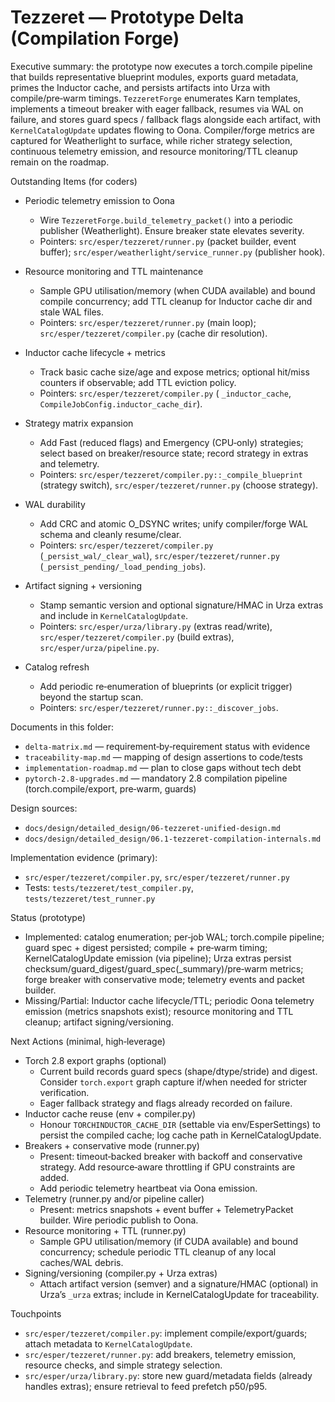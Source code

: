 # Tezzeret — Prototype Delta (Compilation Forge)

Executive summary: the prototype now executes a torch.compile pipeline that builds representative blueprint modules, exports guard metadata, primes the Inductor cache, and persists artifacts into Urza with compile/pre‑warm timings. `TezzeretForge` enumerates Karn templates, implements a timeout breaker with eager fallback, resumes via WAL on failure, and stores guard specs / fallback flags alongside each artifact, with `KernelCatalogUpdate` updates flowing to Oona. Compiler/forge metrics are captured for Weatherlight to surface, while richer strategy selection, continuous telemetry emission, and resource monitoring/TTL cleanup remain on the roadmap.

Outstanding Items (for coders)

- Periodic telemetry emission to Oona
  - Wire `TezzeretForge.build_telemetry_packet()` into a periodic publisher (Weatherlight). Ensure breaker state elevates severity.
  - Pointers: `src/esper/tezzeret/runner.py` (packet builder, event buffer); `src/esper/weatherlight/service_runner.py` (publisher hook).

- Resource monitoring and TTL maintenance
  - Sample GPU utilisation/memory (when CUDA available) and bound compile concurrency; add TTL cleanup for Inductor cache dir and stale WAL files.
  - Pointers: `src/esper/tezzeret/runner.py` (main loop); `src/esper/tezzeret/compiler.py` (cache dir resolution).

- Inductor cache lifecycle + metrics
  - Track basic cache size/age and expose metrics; optional hit/miss counters if observable; add TTL eviction policy.
  - Pointers: `src/esper/tezzeret/compiler.py` ( `_inductor_cache`, `CompileJobConfig.inductor_cache_dir`).

- Strategy matrix expansion
  - Add Fast (reduced flags) and Emergency (CPU‑only) strategies; select based on breaker/resource state; record strategy in extras and telemetry.
  - Pointers: `src/esper/tezzeret/compiler.py::_compile_blueprint` (strategy switch), `src/esper/tezzeret/runner.py` (choose strategy).

- WAL durability
  - Add CRC and atomic O_DSYNC writes; unify compiler/forge WAL schema and cleanly resume/clear.
  - Pointers: `src/esper/tezzeret/compiler.py` (`_persist_wal/_clear_wal`), `src/esper/tezzeret/runner.py` (`_persist_pending/_load_pending_jobs`).

- Artifact signing + versioning
  - Stamp semantic version and optional signature/HMAC in Urza extras and include in `KernelCatalogUpdate`.
  - Pointers: `src/esper/urza/library.py` (extras read/write), `src/esper/tezzeret/compiler.py` (build extras), `src/esper/urza/pipeline.py`.

- Catalog refresh
  - Add periodic re‑enumeration of blueprints (or explicit trigger) beyond the startup scan.
  - Pointers: `src/esper/tezzeret/runner.py::_discover_jobs`.

Documents in this folder:
- `delta-matrix.md` — requirement‑by‑requirement status with evidence
- `traceability-map.md` — mapping of design assertions to code/tests
- `implementation-roadmap.md` — plan to close gaps without tech debt
- `pytorch-2.8-upgrades.md` — mandatory 2.8 compilation pipeline (torch.compile/export, pre‑warm, guards)

Design sources:
- `docs/design/detailed_design/06-tezzeret-unified-design.md`
- `docs/design/detailed_design/06.1-tezzeret-compilation-internals.md`

Implementation evidence (primary):
- `src/esper/tezzeret/compiler.py`, `src/esper/tezzeret/runner.py`
- Tests: `tests/tezzeret/test_compiler.py`, `tests/tezzeret/test_runner.py`

Status (prototype)
- Implemented: catalog enumeration; per‑job WAL; torch.compile pipeline; guard spec + digest persisted; compile + pre‑warm timing; KernelCatalogUpdate emission (via pipeline); Urza extras persist checksum/guard_digest/guard_spec(_summary)/pre‑warm metrics; forge breaker with conservative mode; telemetry events and packet builder.
- Missing/Partial: Inductor cache lifecycle/TTL; periodic Oona telemetry emission (metrics snapshots exist); resource monitoring and TTL cleanup; artifact signing/versioning.

Next Actions (minimal, high‑leverage)
- Torch 2.8 export graphs (optional)
  - Current build records guard specs (shape/dtype/stride) and digest. Consider `torch.export` graph capture if/when needed for stricter verification.
  - Eager fallback strategy and flags already recorded on failure.
- Inductor cache reuse (env + compiler.py)
  - Honour `TORCHINDUCTOR_CACHE_DIR` (settable via env/EsperSettings) to persist the compiled cache; log cache path in KernelCatalogUpdate.
- Breakers + conservative mode (runner.py)
  - Present: timeout‑backed breaker with backoff and conservative strategy. Add resource‑aware throttling if GPU constraints are added.
  - Add periodic telemetry heartbeat via Oona emission.
- Telemetry (runner.py and/or pipeline caller)
  - Present: metrics snapshots + event buffer + TelemetryPacket builder. Wire periodic publish to Oona.
- Resource monitoring + TTL (runner.py)
  - Sample GPU utilisation/memory (if CUDA available) and bound concurrency; schedule periodic TTL cleanup of any local caches/WAL debris.
- Signing/versioning (compiler.py + Urza extras)
  - Attach artifact version (semver) and a signature/HMAC (optional) in Urza’s `_urza` extras; include in KernelCatalogUpdate for traceability.

Touchpoints
- `src/esper/tezzeret/compiler.py`: implement compile/export/guards; attach metadata to `KernelCatalogUpdate`.
- `src/esper/tezzeret/runner.py`: add breakers, telemetry emission, resource checks, and simple strategy selection.
- `src/esper/urza/library.py`: store new guard/metadata fields (already handles extras); ensure retrieval to feed prefetch p50/p95.
